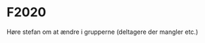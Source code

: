 # F2020
Høre stefan om at ændre i grupperne (deltagere der mangler etc.)

<!-- #Work -->

<!-- {BearID:85862183-96FE-4045-8B50-62BCCB3AE823-15756-0000130BB0D85DEC} -->
